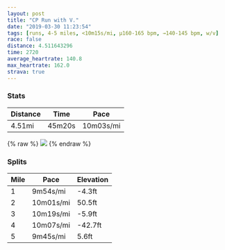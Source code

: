 ```yaml
---
layout: post
title: "CP Run with V."
date: "2019-03-30 11:23:54"
tags: [runs, 4-5 miles, <10m15s/mi, μ160-165 bpm, →140-145 bpm, w/v]
race: false
distance: 4.511643296
time: 2720
average_heartrate: 140.8
max_heartrate: 162.0
strava: true
---
```


### Stats

| Distance | Time | Pace |
|----------|------|------|
|4.51mi|45m20s|10m03s/mi|

{% raw %}
<img src='https://maps.googleapis.com/maps/api/staticmap?maptype=roadmap&path=enc:{kywF~|obMr@cKmJuEkCuD_@oCnAgJwFsEmEkI_OkAoFmHgPsD}PkOwAmFKmKg]gVkKk@aJxEg@pJiF~NrEfIjIvAnC`J~FzFdLuAxErClElHhId@xRlYdQfBdBdGvNzGlP|Q&key=AIzaSyC1MId7bFpkLXNAaYhBSTb8jLyiSqzbDtM&size=800x800&markers=color:yellow|label:S|40.7675,-73.97856&markers=color:green|label:F|40.76915000000002,-73.97999999999999'>
{% endraw %}

### Splits

| Mile | Pace | Elevation |
|------|------|-----------|
|1|9m54s/mi|-4.3ft|
|2|10m01s/mi|50.5ft|
|3|10m19s/mi|-5.9ft|
|4|10m07s/mi|-42.7ft|
|5|9m45s/mi|5.6ft|
